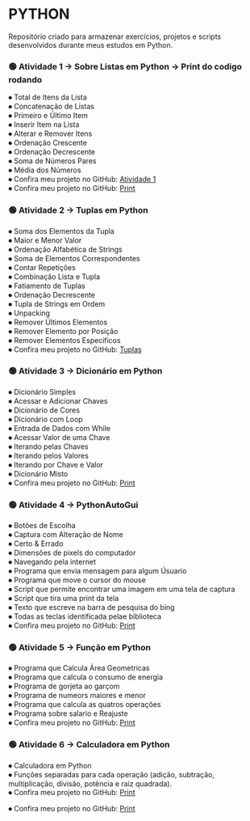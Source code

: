 # PYTHON
Repositório criado para armazenar exercícios, projetos e scripts desenvolvidos durante meus estudos em Python.

### 🟢 Atividade 1 → Sobre Listas em Python → Print do codigo rodando 

⏺︎ Total de Itens da Lista<br>
⏺︎ Concatenação de Listas<br>
⏺︎ Primeiro e Último Item<br>
⏺︎ Inserir Item na Lista<br>
⏺︎ Alterar e Remover Itens<br>
⏺︎ Ordenação Crescente<br>
⏺︎ Ordenação Decrescente<br>
⏺︎ Soma de Números Pares<br>
⏺︎ Média dos Números<br>
⏺︎ Confira meu projeto no GitHub: [Atividade 1](https://github.com/VictorVolpi/PYTHON/blob/main/atividade1.py)<br>
⏺︎ Confira meu projeto no GitHub: [Print](https://github.com/VictorVolpi/PYTHON/blob/main/Print.png)<br>

### 🟢 Atividade 2 → Tuplas em Python

⏺︎ Soma dos Elementos da Tupla<br>
⏺︎ Maior e Menor Valor<br>
⏺︎ Ordenação Alfabética de Strings<br>
⏺︎ Soma de Elementos Correspondentes<br>
⏺︎ Contar Repetições<br>
⏺︎ Combinação Lista e Tupla<br>
⏺︎ Fatiamento de Tuplas<br>
⏺︎ Ordenação Decrescente<br>
⏺︎ Tupla de Strings em Ordem<br>
⏺︎ Unpacking<br>
⏺︎ Remover Últimos Elementos<br>
⏺︎ Remover Elemento por Posição<br>
⏺︎ Remover Elementos Específicos<br>
⏺︎ Confira meu projeto no GitHub: [Tuplas](https://github.com/VictorVolpi/PYTHON/blob/main/Tupla.zip)<br>

### 🟢 Atividade 3 → Dicionário em Python 

⏺︎ Dicionário Simples<br>
⏺︎ Acessar e Adicionar Chaves<br>
⏺︎ Dicionário de Cores<br>
⏺︎ Dicionário com Loop<br>
⏺︎ Entrada de Dados com While<br>
⏺︎ Acessar Valor de uma Chave<br>
⏺︎ Iterando pelas Chaves<br>
⏺︎ Iterando pelos Valores<br>
⏺︎ Iterando por Chave e Valor<br>
⏺︎ Dicionário Misto<br>
⏺︎ Confira meu projeto no GitHub: [Print](https://github.com/VictorVolpi/PYTHON/blob/main/Print.png)<br>

### 🟢 Atividade 4 → PythonAutoGui

⏺︎ Botões de Escolha<br>
⏺︎ Captura com Alteração de Nome<br>
⏺︎ Certo & Errado<br>
⏺︎ Dimensões de pixels do computador<br>
⏺︎ Navegando pela internet<br>
⏺︎ Programa que envia mensagem para algum Úsuario<br>
⏺︎ Programa que move o cursor do mouse<br>
⏺︎ Script que permite encontrar uma imagem em uma tela de captura<br>
⏺︎ Script que tira uma print da tela<br>
⏺︎ Texto que escreve na barra de pesquisa do bing<br>
⏺︎ Todas as teclas identificada pelae biblioteca<br>
⏺︎ Confira meu projeto no GitHub: [Print](https://github.com/VictorVolpi/PYTHON/blob/main/Print.png)<br>

### 🟢 Atividade 5 → Função em Python

⏺︎ Programa que Calcula Área Geometricas<br>
⏺︎ Programa que calcula o consumo de energia<br>
⏺︎ Programa de gorjeta ao garçom<br>
⏺︎ Programa de numeors maiores e menor<br>
⏺︎ Programa que calcula as quatros operações<br>
⏺︎ Programa sobre salario e Reajuste<br>
⏺︎ Confira meu projeto no GitHub: [Print](https://github.com/VictorVolpi/PYTHON/blob/main/Print.png)<br>

### 🟢 Atividade 6 → Calculadora em Python

⏺︎ Calculadora em Python<br>
⏺︎ Funções separadas para cada operação (adição, subtração, multiplicação, divisão, potência e raiz quadrada).<br>
⏺︎ Confira meu projeto no GitHub: [Print](https://github.com/VictorVolpi/PYTHON/blob/main/Print.png)<br>


⏺︎ Confira meu projeto no GitHub: [Print](https://github.com/VictorVolpi/PYTHON/blob/main/Print.png)<br>

